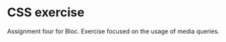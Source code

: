 <b><h1>CSS exercise</b></h1>

Assignment four for Bloc. 
Exercise focused on the usage of media queries.
